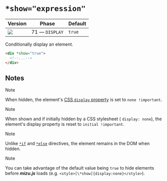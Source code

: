 # `*show="expression"`

| Version                               | Phase          | Default |
| ------------------------------------- | -------------- | ------- |
| ![](https://jsr.io/badges/@mizu/show) | 71 — `DISPLAY` | `true`  |

Conditionally display an element.

```html
<div *show="true">
  <!--...-->
</div>
```

## Notes

> [!NOTE]
> When hidden, the element's [CSS `display` property](https://developer.mozilla.org/docs/Web/CSS/display) is set to `none !important`.

> [!NOTE]
> When shown and if initially hidden by a CSS stylesheet ( `display: none`), the element's display property is reset to `initial !important`.

> [!NOTE]
> Unlike [`*if`](#if) and [`*else`](#else) directives, the element remains in the DOM when hidden.

> [!NOTE]
> You can take advantage of the default value being `true` to hide elements before _**mizu.js**_ loads (e.g. `<style>[\*show]{display:none}</style>`).
